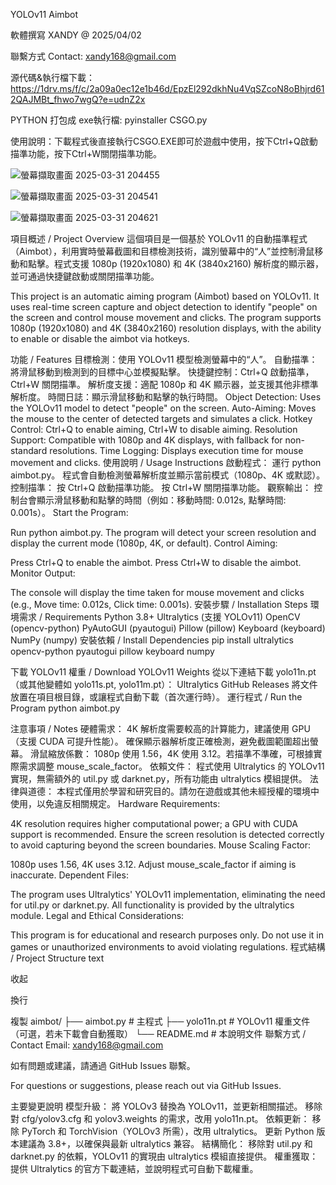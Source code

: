 YOLOv11 Aimbot

軟體撰寫 XANDY @ 2025/04/02

聯繫方式 Contact: xandy168@gmail.com 

源代碼&執行檔下載：https://1drv.ms/f/c/2a09a0ec12e1b46d/EpzEl292dkhNu4VqSZcoN8oBhjrd612QAJMBt_fhwo7wgQ?e=udnZ2x

PYTHON 打包成 exe執行檔: pyinstaller CSGO.py

使用說明：下載程式後直接執行CSGO.EXE即可於遊戲中使用，按下Ctrl+Q啟動描準功能，按下Ctrl+W關閉描準功能。

![螢幕擷取畫面 2025-03-31 204455](https://github.com/user-attachments/assets/1f146029-6051-4180-b9ef-27d3a18cb499)

![螢幕擷取畫面 2025-03-31 204541](https://github.com/user-attachments/assets/74cf2378-04b6-4d77-9271-e460ff12ba82)

![螢幕擷取畫面 2025-03-31 204621](https://github.com/user-attachments/assets/51d01a1b-ff35-4dfb-9d37-3cd4ed85411f)

項目概述 / Project Overview
這個項目是一個基於 YOLOv11 的自動描準程式（Aimbot），利用實時螢幕截圖和目標檢測技術，識別螢幕中的“人”並控制滑鼠移動和點擊。程式支援 1080p (1920x1080) 和 4K (3840x2160) 解析度的顯示器，並可通過快捷鍵啟動或關閉描準功能。

This project is an automatic aiming program (Aimbot) based on YOLOv11. It uses real-time screen capture and object detection to identify "people" on the screen and control mouse movement and clicks. The program supports 1080p (1920x1080) and 4K (3840x2160) resolution displays, with the ability to enable or disable the aimbot via hotkeys.

功能 / Features
目標檢測：使用 YOLOv11 模型檢測螢幕中的“人”。
自動描準：將滑鼠移動到檢測到的目標中心並模擬點擊。
快捷鍵控制：Ctrl+Q 啟動描準，Ctrl+W 關閉描準。
解析度支援：適配 1080p 和 4K 顯示器，並支援其他非標準解析度。
時間日誌：顯示滑鼠移動和點擊的執行時間。
Object Detection: Uses the YOLOv11 model to detect "people" on the screen.
Auto-Aiming: Moves the mouse to the center of detected targets and simulates a click.
Hotkey Control: Ctrl+Q to enable aiming, Ctrl+W to disable aiming.
Resolution Support: Compatible with 1080p and 4K displays, with fallback for non-standard resolutions.
Time Logging: Displays execution time for mouse movement and clicks.
使用說明 / Usage Instructions
啟動程式：
運行 python aimbot.py。
程式會自動檢測螢幕解析度並顯示當前模式（1080p、4K 或默認）。
控制描準：
按 Ctrl+Q 啟動描準功能。
按 Ctrl+W 關閉描準功能。
觀察輸出：
控制台會顯示滑鼠移動和點擊的時間（例如：移動時間: 0.012s, 點擊時間: 0.001s）。
Start the Program:

Run python aimbot.py.
The program will detect your screen resolution and display the current mode (1080p, 4K, or default).
Control Aiming:

Press Ctrl+Q to enable the aimbot.
Press Ctrl+W to disable the aimbot.
Monitor Output:

The console will display the time taken for mouse movement and clicks (e.g., Move time: 0.012s, Click time: 0.001s).
安裝步驟 / Installation Steps
環境需求 / Requirements
Python 3.8+
Ultralytics (支援 YOLOv11)
OpenCV (opencv-python)
PyAutoGUI (pyautogui)
Pillow (pillow)
Keyboard (keyboard)
NumPy (numpy)
安裝依賴 / Install Dependencies
pip install ultralytics opencv-python pyautogui pillow keyboard numpy

下載 YOLOv11 權重 / Download YOLOv11 Weights
從以下連結下載 yolo11n.pt（或其他變體如 yolo11s.pt, yolo11m.pt）：
Ultralytics GitHub Releases
將文件放置在項目根目錄，或讓程式自動下載（首次運行時）。
運行程式 / Run the Program
python aimbot.py

注意事項 / Notes
硬體需求：
4K 解析度需要較高的計算能力，建議使用 GPU（支援 CUDA 可提升性能）。
確保顯示器解析度正確檢測，避免截圖範圍超出螢幕。
滑鼠縮放係數：
1080p 使用 1.56，4K 使用 3.12。若描準不準確，可根據實際需求調整 mouse_scale_factor。
依賴文件：
程式使用 Ultralytics 的 YOLOv11 實現，無需額外的 util.py 或 darknet.py，所有功能由 ultralytics 模組提供。
法律與道德：
本程式僅用於學習和研究目的。請勿在遊戲或其他未經授權的環境中使用，以免違反相關規定。
Hardware Requirements:

4K resolution requires higher computational power; a GPU with CUDA support is recommended.
Ensure the screen resolution is detected correctly to avoid capturing beyond the screen boundaries.
Mouse Scaling Factor:

1080p uses 1.56, 4K uses 3.12. Adjust mouse_scale_factor if aiming is inaccurate.
Dependent Files:

The program uses Ultralytics' YOLOv11 implementation, eliminating the need for util.py or darknet.py. All functionality is provided by the ultralytics module.
Legal and Ethical Considerations:

This program is for educational and research purposes only. Do not use it in games or unauthorized environments to avoid violating regulations.
程式結構 / Project Structure
text

收起

換行

複製
aimbot/
├── aimbot.py         # 主程式
├── yolo11n.pt       # YOLOv11 權重文件（可選，若未下載會自動獲取）
└── README.md        # 本說明文件
聯繫方式 / Contact
Email: xandy168@gmail.com

如有問題或建議，請通過 GitHub Issues 聯繫。

For questions or suggestions, please reach out via GitHub Issues.

主要變更說明
模型升級：
將 YOLOv3 替換為 YOLOv11，並更新相關描述。
移除對 cfg/yolov3.cfg 和 yolov3.weights 的需求，改用 yolo11n.pt。
依賴更新：
移除 PyTorch 和 TorchVision（YOLOv3 所需），改用 ultralytics。
更新 Python 版本建議為 3.8+，以確保與最新 ultralytics 兼容。
結構簡化：
移除對 util.py 和 darknet.py 的依賴，YOLOv11 的實現由 ultralytics 模組直接提供。
權重獲取：
提供 Ultralytics 的官方下載連結，並說明程式可自動下載權重。
